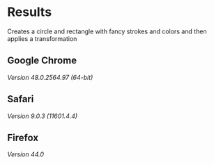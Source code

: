# Results

Creates a circle and rectangle with fancy strokes and colors and then applies a transformation

## Google Chrome
*Version 48.0.2564.97 (64-bit)*

## Safari
*Version 9.0.3 (11601.4.4)*

## Firefox
*Version 44.0*
